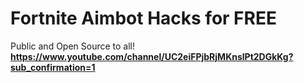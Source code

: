 # Fortnite Aimbot Hacks for FREE
Public and Open Source to all!
**https://www.youtube.com/channel/UC2eiFPjbRjMKnslPt2DGkKg?sub_confirmation=1**
